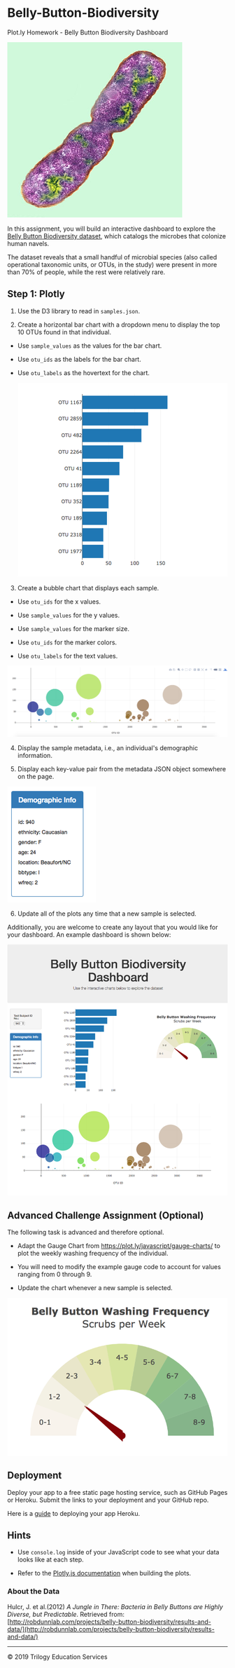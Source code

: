 # Belly-Button-Biodiversity
Plot.ly Homework - Belly Button Biodiversity Dashboard

![Bacteria by filterforge.com](Images/bacteria.jpg)

In this assignment, you will build an interactive dashboard to explore the [Belly Button Biodiversity dataset](http://robdunnlab.com/projects/belly-button-biodiversity/), which catalogs the microbes that colonize human navels.

The dataset reveals that a small handful of microbial species (also called operational taxonomic units, or OTUs, in the study) were present in more than 70% of people, while the rest were relatively rare.

## Step 1: Plotly

1. Use the D3 library to read in `samples.json`.

2. Create a horizontal bar chart with a dropdown menu to display the top 10 OTUs found in that individual.

* Use `sample_values` as the values for the bar chart.

* Use `otu_ids` as the labels for the bar chart.

* Use `otu_labels` as the hovertext for the chart.

  ![bar Chart](Images/hw01.png)

3. Create a bubble chart that displays each sample.

* Use `otu_ids` for the x values.

* Use `sample_values` for the y values.

* Use `sample_values` for the marker size.

* Use `otu_ids` for the marker colors.

* Use `otu_labels` for the text values.

![Bubble Chart](Images/bubble_chart.png)

4. Display the sample metadata, i.e., an individual's demographic information.

5. Display each key-value pair from the metadata JSON object somewhere on the page.

![hw](Images/hw03.png)

6. Update all of the plots any time that a new sample is selected.

Additionally, you are welcome to create any layout that you would like for your dashboard. An example dashboard is shown below:

![hw](Images/hw02.png)

## Advanced Challenge Assignment (Optional)

The following task is advanced and therefore optional.

* Adapt the Gauge Chart from <https://plot.ly/javascript/gauge-charts/> to plot the weekly washing frequency of the individual.

* You will need to modify the example gauge code to account for values ranging from 0 through 9.

* Update the chart whenever a new sample is selected.

![Weekly Washing Frequency Gauge](Images/gauge.png)

## Deployment

Deploy your app to a free static page hosting service, such as GitHub Pages or Heroku. Submit the links to your deployment and your GitHub repo.

Here is a [guide](Heroku_Deployment_Guide.md) to deploying your app Heroku. 

## Hints

* Use `console.log` inside of your JavaScript code to see what your data looks like at each step.

* Refer to the [Plotly.js documentation](https://plot.ly/javascript/) when building the plots.

### About the Data

Hulcr, J. et al.(2012) _A Jungle in There: Bacteria in Belly Buttons are Highly Diverse, but Predictable_. Retrieved from: [http://robdunnlab.com/projects/belly-button-biodiversity/results-and-data/](http://robdunnlab.com/projects/belly-button-biodiversity/results-and-data/)

- - -

© 2019 Trilogy Education Services
